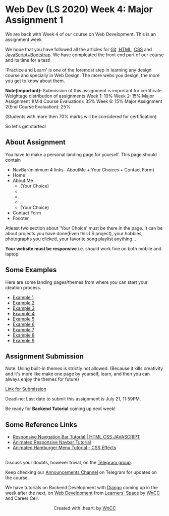 # Web Dev (LS 2020) Week 4: Major Assignment 1

We are back with Week 4 of our course on Web Development. This is an assignment week

We hope that you have followed all the articles for [Git](https://github.com/wncc/learners-space/blob/master/Web%20Development/Week%201/Git.md) ,[HTML](https://github.com/wncc/learners-space/blob/master/Web%20Development/Week%201/HTML.md), [CSS](https://github.com/wncc/learners-space/blob/master/Web%20Development/Week%202/CSS.md) and [JavaScript+Bootstrap](https://github.com/wncc/learners-space/blob/master/Web%20Development/Week%203/Bootstap%2BJavaScript.md). We have compleated the front end part of our course and its time for a test!

'Practice and Learn' is one of the foremost step in learning any design course and specially in Web Design. The more webs you design, the more you get to know about them.
 

__Note(Important):__ Submission of this assignment is important for certificate.
Weightage distribution of assignments 
Week 1: 10%
Week 2: 15%
Major Assignment 1(Mid Course Evaluation): 35%
Week 6: 15% 
Major Assignment 2(End Course Evaluation): 25%

(Students with more then 70% marks will be considered for certification)

So let's get started!

## About Assignment 
You have to make a personal landing page for yourself.
This page should contain 
- NavBar(minimum 4 links- AboutMe + Your Choices + Contact Form)
- Home
- About Me
  - (Your Choice)
  - . 
  - . 
  - .
  - (Your Choice)
- Contact Form
- Foooter

Atleast two section about 'Your Choice' must be there in the page. It can be about projects you have done(Even this LS project), your hobbies, photographs you clicked, your favorite song playlist anything... 

__Your website must be responsive__ i.e. should work fine on both mobile and laptop.



## Some Examples

Here are some landing pages/themes from where you can start your ideation process.

 - [Example 1](https://preview.themeforest.net/item/codelancer-personal-html-landing-page/full_screen_preview/26166001?_ga=2.246479876.1497736462.1594718891-562994791.1588341716)
 - [Example 2](https://preview.themeforest.net/item/selfer-minimal-personal-portfolio-wordpress-theme/full_screen_preview/22802658?_ga=2.17511353.1055928945.1594718970-562994791.1588341716)
 - [Example 3](https://preview.themeforest.net/item/resume-responsive-personal-portfolio-cv-template/full_screen_preview/22681229?_ga=2.236493697.1055928945.1594718970-562994791.1588341716)
 - [Example 4](http://preview.themeforest.net/item/card-resume-blog-html5css3-bootstrap-template/full_screen_preview/6369476?_ga=2.243988229.1055928945.1594718970-562994791.1588341716)
 - [Example 5](https://www.cse.iitb.ac.in/~rwitaban/)
 - [Example 6](https://www.cse.iitb.ac.in/~vahanwala/)
 - [Example 7](https://abhipaiangle.com/)
 - [Example 8](https://payalchoudhary2410.github.io/PayalChoudhary/)
 - [Example 9](https://divyanshnatani.github.io/myWebsite/)

## Assignment Submission

Note: Using built-in themes is strictly not allowed. (Because it kills creativity and it's more like make one page by yourself, learn, and then you can always enjoy the themes for future)

[Link for Submission](https://docs.google.com/forms/d/e/1FAIpQLSe36Sgbytk6zJvTy8QlwJ88O1xBLh2jC-rljrmTApSsgqcwgg/viewform?usp=sf_link)

Deadline: Last date to submit this assignment is July 21, 11:59PM.
   
Be ready for __Backend Tutorial__ coming up next week! 

## Some Reference Links
- [Responsive Navigation Bar Tutorial | HTML CSS JAVASCRIPT](https://www.youtube.com/watch?v=gXkqy0b4M5g)
- [Animated Responsive Navbar Tutorial](https://www.youtube.com/watch?v=H4MkGzoACpQ)
- [Animated Hamburger Menu Tutorial - CSS Effects](https://www.youtube.com/watch?v=dIyVTjJAkLw)


##

Discuss your doubts, however trivial, on the [Telegram group](https://t.me/joinchat/SOmrORRVjQmyIpCeUd-OYw).

Keep checking our [Announcements Channel](https://t.me/joinchat/AAAAAEM1ff5yT_ipGJ1pNw) on Telegram for updates on the course.

We have tutorials on Backend Development with [Django]() coming up in the week after the next, on [Web Development](https://github.com/wncc/learners-space/tree/master/Web%20Development) from [Learners' Space](https://gymkhana.iitb.ac.in/~ugacademics/learnerspace_2020/index.php) by [WnCC](https://github.com/wncc) and Career Cell.

<p align="center">Created with :heart: by <a href="https://www.wncc-iitb.org/">WnCC</a></p>
